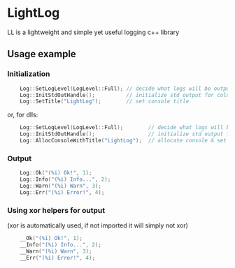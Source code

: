 # LightLog
LL is a lightweight and simple yet useful logging c++ library

## Usage example
### Initialization
```c++
    Log::SetLogLevel(LogLevel::Full); // decide what logs will be outputted 
    Log::InitStdOutHandle();          // initialize std output for colored output (ignore for normal colors)
    Log::SetTitle("LightLog");        // set console title
```
or, for dlls:
```c++
    Log::SetLogLevel(LogLevel::Full);        // decide what logs will be outputted 
    Log::InitStdOutHandle();                 // initialize std output for colored output (ignore for normal colors)
    Log::AllocConsoleWithTitle("LightLog");  // allocate console & set console title (for dlls)
```
### Output
```c++
    Log::Ok("(%i) Ok!", 1);
    Log::Info("(%i) Info...", 2);
    Log::Warn("(%i) Warn", 3);
    Log::Err("(%i) Error!", 4);
```
### Using xor helpers for output
(xor is automatically used, if not imported it will simply not xor)
```c++
    __Ok("(%i) Ok!", 1);
    __Info("(%i) Info...", 2);
    __Warn("(%i) Warn", 3);
    __Err("(%i) Error!", 4);
```
